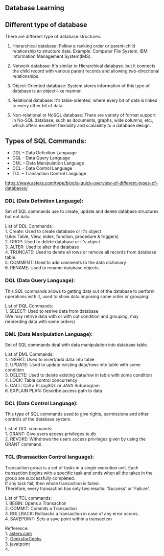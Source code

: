 <!-- # Database Learning -->

## Database Learning

## Different type of database
There are different type of database structures:
1. Hierarchical database:
   Follow a ranking order or parent-child relationship to structure data.
   Example: Computer File System, IBM Information Management System(IMS).

2. Network database:
   It's similar to Hierarchical database. but it connects the child record with various parent records and allowing two-directional relationships.

3. Object-Oriented database:
   System stores information of this type of database is an object-like manner.

4. Relational database:
   It's table-oriented, where every bit of data is linked to every other bit of data.

5. Non-relational or NoSQL database:
   There are variety of format support in No-SQL database, such as documents, graphs, wide columns, etc., which offers excellent flexibility and scalability to a database design.

## Types of SQL Commands:
- DDL – Data Definition Language <br>
- DQL – Data Query Language
- DML – Data Manipulation Language
- DCL – Data Control Language
- TCL – Transaction Control Language


https://www.astera.com/type/blog/a-quick-overview-of-different-types-of-databases/

### DDL (Data Definition Language):
Set of SQL commands use to create, update and delete database structures but not data. <br>

List of DDL Commands:<br>
    1. Create: Used to create database or it's object<br>
        (Like: Table, View, index, function, procedure & triggers)<br>
    2. DROP: Used to delete database or it's object<br>
    3. ALTER: Used to alter the database<br>
    4. TRUNCATE: Used to delete all rows or remove all records from database table.<br>
    5. COMMENT: Used to add comments to the data dictionary<br>
    6. RENAME: Used to rename database objects.<br>


### DQL (Data Query Language):
This SQL commands allows to getting data out of the database to perform operations with it, used to show data imposing some order or grouping.<br>

List of DQL Commands:<br>
    1. SELECT: Used to retrive data from database<br>
        (We may retrive data with or with out condition and grouping, may renderding data with some orders)<br>

### DML (Data Manipulation Language):
Set of SQL commands deal with data manipulation into database table.<br>

List of DML Commands:<br>
    1. INSERT: Used to insert/add data into table<br>
    2. UPDATE: Used to updata existing data/rows into table with some condition<br>
    3. DELETE: Used to delete existing data/row in table with some condition<br>
    4. LOCK: Table control concurrency<br>
    5. CALL: Call a PL/pgSQL or JAVA Subprogram<br>
    6. EXPLAIN PLAN: Describe access path to data<br>

### DCL (Data Control Language):
This type of SQL commands used to give rights, permissions and other controls of the database system.<br>

List of DCL commands:<br>
    1. GRANT: Give users access privileges to db<br>
    2. REVOKE: Withdraws the users access privileges given by using the GRANT command.<br>

### TCL (Rransaction Control language):
Transaction group is a set of tasks in a single execution unit. Each transaction begins with a specific task and ends when all the takes in the group are successfully completed.<br> 
If any task fail, then whole transaction is failed. <br>
Therefore, every transaction has only two results: 'Success' or 'Failure'.<br>

List of TCL commands:<br>
    1. BEGIN: Opens a Transaction<br>
    2. COMMIT: Commits a Transaction<br>
    3. ROLLBACK: Rollbacks a transaction in case of any error occurs.<br>
    4. SAVEPOINT: Sets a save point within a transaction<br>




Refference:<br>
    1. [astera.com](https://www.astera.com/type/blog/a-quick-overview-of-different-types-of-databases/)<br>
    2. [GeeksforGeeks](https://www.geeksforgeeks.org/sql-ddl-dql-dml-dcl-tcl-commands/)<br>
    3. [javatpoint](https://www.javatpoint.com/dbms-sql-command)<br>
    4. 



